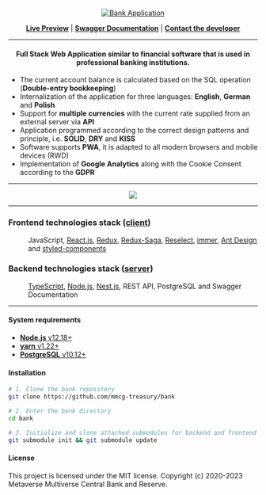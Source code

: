 <div align="center">
<br>
    <a href="https://bank.metaversemultiverse.org"> 
        <img src="https://images.bank.metaversemultiverse.org/logo.png" alt="Bank Application"/>
    </a>

[**Live Preview**](https://bank.metaversemultiverse.org) | [**Swagger Documentation**](https://api.metaversemultiverse.org/documentation) | [**Contact the developer**](mailto:contact@metaversemultiverse.org)

 <hr>
<h4>
Full Stack Web Application similar to financial software that is used in professional banking institutions.
</h4>

</div>

- The current account balance is calculated based on the SQL operation (**Double-entry bookkeeping**)
- Internalization of the application for three languages: **English**, **German** and **Polish**
- Support for **multiple currencies** with the current rate supplied from an external server via **API**
- Application programmed according to the correct design patterns and principle, i.e. **SOLID**, **DRY** and **KISS**
- Software supports **PWA**, it is adapted to all modern browsers and mobile devices (RWD)
- Implementation of **Google Analytics** along with the Cookie Consent according to the **GDPR**

<hr>

<div align="center">
    <img src="https://images.metaversemultiverse.org/app_dashboard.png"  />
</div>

<hr>

<dl>
  <h3>Frontend technologies stack (<a href="https://github.com/mmcg-treasury/bank-client"><strong>client</strong></a>)</h3>
  <dd>JavaScript, <a href="https://github.com/facebook/react">React.js</a>, <a href="https://github.com/reduxjs/react-redux">Redux</a>, <a href="https://github.com/redux-saga/redux-saga/">Redux-Saga</a>, <a href="https://github.com/reduxjs/reselect">Reselect</a>, <a href="https://github.com/immerjs/immer">immer</a>, <a href="https://github.com/ant-design/ant-design">Ant Design</a> and <a href="https://github.com/styled-components/styled-components">styled-components</a></dd>

  <h3>Backend technologies stack (<a href="https://github.com/mmcg-treasury/bank-server"><strong>server</strong></a>)</h3>
  <dd><a href="https://github.com/microsoft/TypeScript">TypeScript</a>, <a href="https://github.com/nodejs/node">Node.js</a>, <a href="https://github.com/nestjs/nest">Nest.js</a>, REST API, PostgreSQL and Swagger Documentation</dd>
</dl>

<hr>

<h4>System requirements</h4>

- [**Node.js** v12.18+](https://nodejs.org/en/)
- [**yarn** v1.22+](https://classic.yarnpkg.com/en/)
- [**PostgreSQL** v10.12+](https://www.postgresql.org/)

<h4>Installation</h4>

```bash
# 1. Clone the bank repository
git clone https://github.com/mmcg-treasury/bank

# 2. Enter the bank directory
cd bank

# 3. Initialize and clone attached submodules for backend and frontend app
git submodule init && git submodule update
```

<h4>License</h4>
This project is licensed under the MIT license. Copyright (c) 2020-2023 Metaverse Multiverse Central Bank and Reserve.
